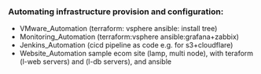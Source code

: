 ### Automating infrastructure provision and configuration:
- VMware_Automation (terraform: vsphere ansible: install tree)
- Monitoring_Automation (terraform:vsphere ansible:grafana+zabbix) 
- Jenkins_Automation (cicd pipeline as code e.g. for s3+cloudflare)
- Website_Automation sample ecom site (lamp, multi node), with teraform (l-web servers) and (l-db servers), and ansible
